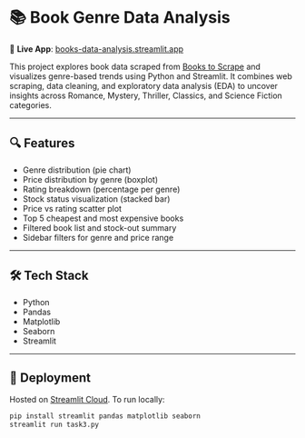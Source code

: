 # 📚 Book Genre Data Analysis

🔗 **Live App**: [books-data-analysis.streamlit.app](https://books-data-analysis.streamlit.app/)

This project explores book data scraped from [Books to Scrape](http://books.toscrape.com/) and visualizes genre-based trends using Python and Streamlit. It combines web scraping, data cleaning, and exploratory data analysis (EDA) to uncover insights across Romance, Mystery, Thriller, Classics, and Science Fiction categories.


---

## 🔍 Features
- Genre distribution (pie chart)
- Price distribution by genre (boxplot)
- Rating breakdown (percentage per genre)
- Stock status visualization (stacked bar)
- Price vs rating scatter plot
- Top 5 cheapest and most expensive books
- Filtered book list and stock-out summary
- Sidebar filters for genre and price range

---

## 🛠️ Tech Stack
- Python
- Pandas
- Matplotlib
- Seaborn
- Streamlit

---

## 🚀 Deployment
Hosted on [Streamlit Cloud](https://streamlit.io/cloud). To run locally:
```bash
pip install streamlit pandas matplotlib seaborn
streamlit run task3.py
